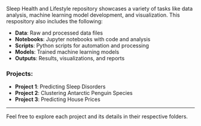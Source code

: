 Sleep Health and Lifestyle repository showcases a variety of tasks like data analysis, machine learning model development, and visualization. This respository also includes the following:
- **Data**: Raw and processed data files
- **Notebooks**: Jupyter notebooks with code and analysis
- **Scripts**: Python scripts for automation and processing
- **Models**: Trained machine learning models
- **Outputs**: Results, visualizations, and reports

### Projects:
- **Project 1**: Predicting Sleep Disorders
- **Project 2**: Clustering Antarctic Penguin Species
- **Project 3**: Predicting House Prices

---

Feel free to explore each project and its details in their respective folders.
